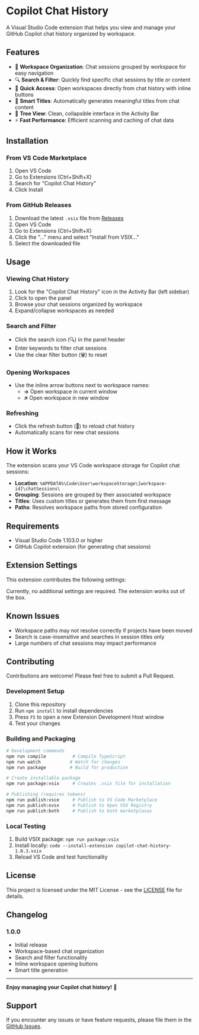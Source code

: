 # Copilot Chat History

A Visual Studio Code extension that helps you view and manage your GitHub Copilot chat history organized by workspace.

## Features

- 📁 **Workspace Organization**: Chat sessions grouped by workspace for easy navigation
- 🔍 **Search & Filter**: Quickly find specific chat sessions by title or content
- 🔗 **Quick Access**: Open workspaces directly from chat history with inline buttons
- 📝 **Smart Titles**: Automatically generates meaningful titles from chat content
- 🌲 **Tree View**: Clean, collapsible interface in the Activity Bar
- ⚡ **Fast Performance**: Efficient scanning and caching of chat data

## Installation

### From VS Code Marketplace

1. Open VS Code
2. Go to Extensions (Ctrl+Shift+X)
3. Search for "Copilot Chat History"
4. Click Install

### From GitHub Releases

1. Download the latest `.vsix` file from [Releases](https://github.com/your-username/copilot-chat-history/releases)
2. Open VS Code
3. Go to Extensions (Ctrl+Shift+X)
4. Click the "..." menu and select "Install from VSIX..."
5. Select the downloaded file

## Usage

### Viewing Chat History

1. Look for the "Copilot Chat History" icon in the Activity Bar (left sidebar)
2. Click to open the panel
3. Browse your chat sessions organized by workspace
4. Expand/collapse workspaces as needed

### Search and Filter

- Click the search icon (🔍) in the panel header
- Enter keywords to filter chat sessions
- Use the clear filter button (🗑️) to reset

### Opening Workspaces

- Use the inline arrow buttons next to workspace names:
  - **→** Open workspace in current window
  - **↗** Open workspace in new window

### Refreshing

- Click the refresh button (🔄) to reload chat history
- Automatically scans for new chat sessions

## How it Works

The extension scans your VS Code workspace storage for Copilot chat sessions:

- **Location**: `%APPDATA%\Code\User\workspaceStorage\[workspace-id]\chatSessions\`
- **Grouping**: Sessions are grouped by their associated workspace
- **Titles**: Uses custom titles or generates them from first message
- **Paths**: Resolves workspace paths from stored configuration

## Requirements

- Visual Studio Code 1.103.0 or higher
- GitHub Copilot extension (for generating chat sessions)

## Extension Settings

This extension contributes the following settings:

Currently, no additional settings are required. The extension works out of the box.

## Known Issues

- Workspace paths may not resolve correctly if projects have been moved
- Search is case-insensitive and searches in session titles only
- Large numbers of chat sessions may impact performance

## Contributing

Contributions are welcome! Please feel free to submit a Pull Request.

### Development Setup

1. Clone this repository
2. Run `npm install` to install dependencies
3. Press `F5` to open a new Extension Development Host window
4. Test your changes

### Building and Packaging

```bash
# Development commands
npm run compile          # Compile TypeScript
npm run watch           # Watch for changes
npm run package         # Build for production

# Create installable package
npm run package:vsix     # Creates .vsix file for installation

# Publishing (requires tokens)
npm run publish:vsce     # Publish to VS Code Marketplace
npm run publish:ovsx     # Publish to Open VSX Registry
npm run publish:both     # Publish to both marketplaces
```

### Local Testing

1. Build VSIX package: `npm run package:vsix`
2. Install locally: `code --install-extension copilot-chat-history-1.0.3.vsix`
3. Reload VS Code and test functionality

## License

This project is licensed under the MIT License - see the [LICENSE](LICENSE) file for details.

## Changelog

### 1.0.0

- Initial release
- Workspace-based chat organization
- Search and filter functionality
- Inline workspace opening buttons
- Smart title generation

---

**Enjoy managing your Copilot chat history!** 🚀

## Support

If you encounter any issues or have feature requests, please file them in the [GitHub Issues](https://github.com/your-username/copilot-chat-history/issues).

